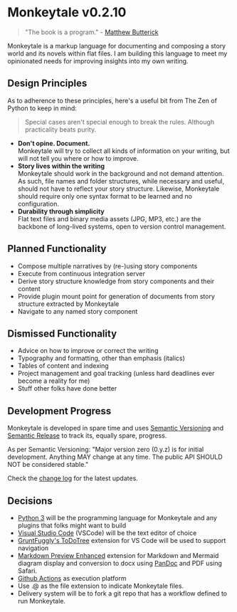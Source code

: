# Monkeytale v0.2.10

> "The book is a program." - [Matthew Butterick](https://docs.racket-lang.org/pollen/big-picture.html)

Monkeytale is a markup language for documenting and composing a story world and its novels within flat files. I am building this language to meet my opinionated needs for improving insights into my own writing.

## Design Principles

As to adherence to these principles, here's a useful bit from The Zen of Python to keep in mind:

> Special cases aren't special enough to break the rules.
Although practicality beats purity.

- **Don't opine. Document.**</br>Monkeytale will try to collect all kinds of information on your writing, but will not tell you where or how to improve.
- **Story lives within the writing**</br>Monkeytale should work in the background and not demand attention. As such, file names and folder structures, while necessary and useful, should not have to reflect your story structure. Likewise, Monkeytale should require only one syntax format to be learned and no configuration.
- **Durability through simplicity**</br>Flat text files and binary media assets (JPG, MP3, etc.) are the backbone of long-lived systems, open to version control management.

## Planned Functionality
- Compose multiple narratives by (re-)using story components
- Execute from continuous integration server
- Derive story structure knowledge from story components and their content
- Provide plugin mount point for generation of documents from story structure extracted by Monkeytale
- Navigate to any named story component

## Dismissed Functionality
- Advice on how to improve or correct the writing
- Typography and formatting, other than emphasis (italics)
- Tables of content and indexing
- Project management and goal tracking (unless hard deadlines ever become a reality for me)
- Stuff other folks have done better

## Development Progress
Monkeytale is developed in spare time and uses [Semantic Versioning](https://semver.org/) and [Semantic Release](https://pypi.org/project/python-semantic-release/) to track its, equally spare, progress.

As per Semantic Versioning: "Major version zero (0.y.z) is for initial development. Anything MAY change at any time. The public API SHOULD NOT be considered stable."

Check the [change log](https://github.com/MLAOPDX/monkeytale/blob/main/CHANGELOG.md) for the latest updates.

## Decisions
- [Python 3](https://www.python.org/) will be the programming language for Monkeytale and any plugins that folks might want to build
- [Visual Studio Code](https://code.visualstudio.com/) (VSCode) will be the text editor of choice
- [GruntFuggly's ToDoTree](https://marketplace.visualstudio.com/items?itemName=Gruntfuggly.todo-tree) extension for VS Code will be used to support navigation
- [Markdown Preview Enhanced](https://marketplace.visualstudio.com/items?itemName=shd101wyy.markdown-preview-enhanced) extension for Markdown and Mermaid diagram display and conversion to docx using [PanDoc](https://pandoc.org/) and PDF using Safari.
- [Github Actions](https://github.com/features/actions) as execution platform
- Use .@ as the file extension to indicate Monkeytale files.
- Delivery system will be to fork a git repo that has a workflow defined to run Monkeytale.
